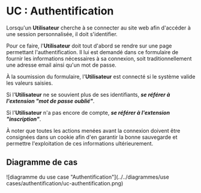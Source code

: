 # UC : Authentification

Lorsqu'un **Utilisateur** cherche à se connecter au site web afin d'accéder à une session personnalisée, il doit s'identifier.

Pour ce faire, l'**Utilisateur** doit tout d'abord se rendre sur une page permettant l'authentification. Il lui est demandé dans ce formulaire de fournir les informations nécessaires à sa connexion, soit traditionnellement une adresse email ainsi qu'un mot de passe.

À la soumission du formulaire, l'**Utilisateur** est connecté si le système valide les valeurs saisies.

Si l'**Utilisateur** ne se souvient plus de ses identifiants, ***se référer à l'extension "mot de passe oublié"***.

Si l'**Utilisateur** n'a pas encore de compte, ***se référer à l'extension "inscription"***.

À noter que toutes les actions menées avant la connexion doivent être consignées dans un cookie afin d'en garantir la bonne sauvegarde et permettre l'exploitation de ces informations ultérieurement.

## Diagramme de cas

![diagramme du use case "Authentification"](../../diagrammes/use cases/authentification/uc-authentification.png)
